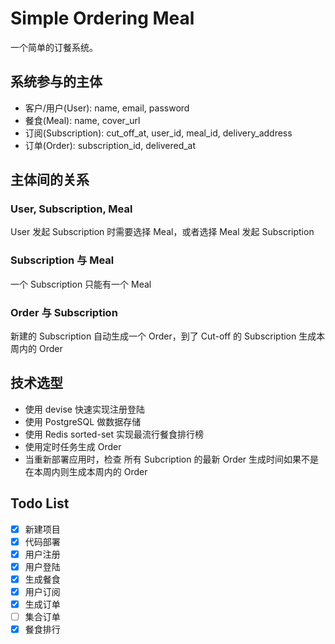 # Simple Ordering Meal

一个简单的订餐系统。

## 系统参与的主体

- 客户/用户(User): name, email, password
- 餐食(Meal): name, cover_url
- 订阅(Subscription): cut_off_at, user_id, meal_id, delivery_address
- 订单(Order): subscription_id, delivered_at

## 主体间的关系

### User, Subscription, Meal
User 发起  Subscription 时需要选择 Meal，或者选择 Meal 发起  Subscription
### Subscription 与 Meal
一个  Subscription 只能有一个 Meal
### Order 与 Subscription
新建的 Subscription 自动生成一个 Order，到了 Cut-off 的 Subscription 生成本周内的 Order

## 技术选型

- 使用 devise 快速实现注册登陆
- 使用 PostgreSQL 做数据存储
- 使用 Redis sorted-set 实现最流行餐食排行榜
- 使用定时任务生成 Order
- 当重新部署应用时，检查 所有 Subcription 的最新 Order 生成时间如果不是在本周内则生成本周内的 Order

## Todo List

- [x] 新建项目
- [x] 代码部署
- [x] 用户注册
- [x] 用户登陆
- [x] 生成餐食
- [x] 用户订阅
- [x] 生成订单
- [ ] 集合订单
- [x] 餐食排行

